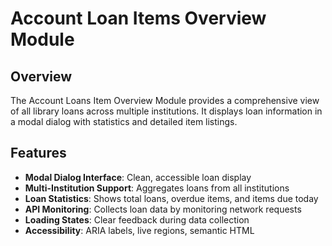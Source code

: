# Account Loan Items Overview Module

## Overview

The Account Loans Item Overview Module provides a comprehensive view of all library loans across multiple institutions. It displays loan information in a modal dialog with statistics and detailed item listings.

## Features

- **Modal Dialog Interface**: Clean, accessible loan display
- **Multi-Institution Support**: Aggregates loans from all institutions
- **Loan Statistics**: Shows total loans, overdue items, and items due today
- **API Monitoring**: Collects loan data by monitoring network requests
- **Loading States**: Clear feedback during data collection
- **Accessibility**: ARIA labels, live regions, semantic HTML
